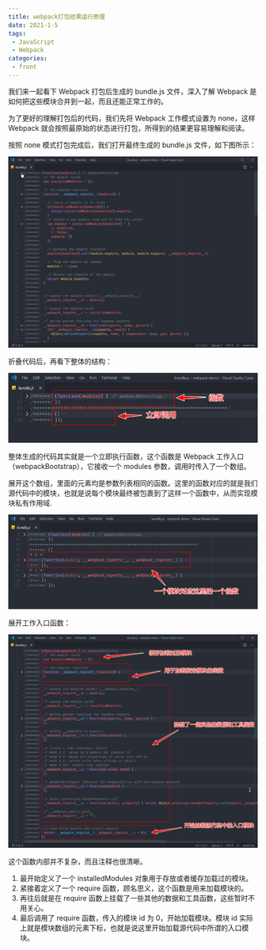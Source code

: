 ```yaml
---
title: webpack打包结果运行原理
date: 2021-1-5
tags:
 - JavaScript
 - Webpack
categories:
 - front
---
```


我们来一起看下 Webpack 打包后生成的 bundle.js 文件，深入了解 Webpack 是如何把这些模块合并到一起，而且还能正常工作的。

为了更好的理解打包后的代码，我们先将 Webpack 工作模式设置为 none，这样 Webpack 就会按照最原始的状态进行打包，所得到的结果更容易理解和阅读。

按照 none 模式打包完成后，我们打开最终生成的 bundle.js 文件，如下图所示：

![](../imgs/webpack_principle1.png)

折叠代码后，再看下整体的结构：

![](../imgs/webpack_principle2.png)

整体生成的代码其实就是一个立即执行函数，这个函数是 Webpack 工作入口（webpackBootstrap），它接收一个 modules 参数，调用时传入了一个数组。

展开这个数组，里面的元素均是参数列表相同的函数。这里的函数对应的就是我们源代码中的模块，也就是说每个模块最终被包裹到了这样一个函数中，从而实现模块私有作用域.

![](../imgs/webpack_principle3.png)

展开工作入口函数：

![](../imgs/webpack_principle4.png)

这个函数内部并不复杂，而且注释也很清晰。

1. 最开始定义了一个 installedModules 对象用于存放或者缓存加载过的模块。
2. 紧接着定义了一个 require 函数，顾名思义，这个函数是用来加载模块的。
3. 再往后就是在 require 函数上挂载了一些其他的数据和工具函数，这些暂时不用关心。
4. 最后调用了 require 函数，传入的模块 id 为 0，开始加载模块。模块 id 实际上就是模块数组的元素下标，也就是说这里开始加载源代码中所谓的入口模块。

